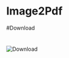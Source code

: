 # Image2Pdf

#Download 


#
![Download]('https://drive.google.com/file/d/1r7lfiVd-uWNF0ilzLo7HAnd-D-FWV5TN/view')
